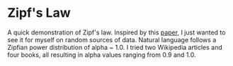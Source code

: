 # Zipf's Law

A quick demonstration of Zipf's law. Inspired by this [paper](https://arxiv.org/pdf/2205.05055), I just wanted to see it for myself on random sources of data. Natural language follows a Zipfian power distribution of alpha ~ 1.0. I tried two Wikipedia articles and four books, all resulting in alpha values ranging from 0.9 and 1.0. 
